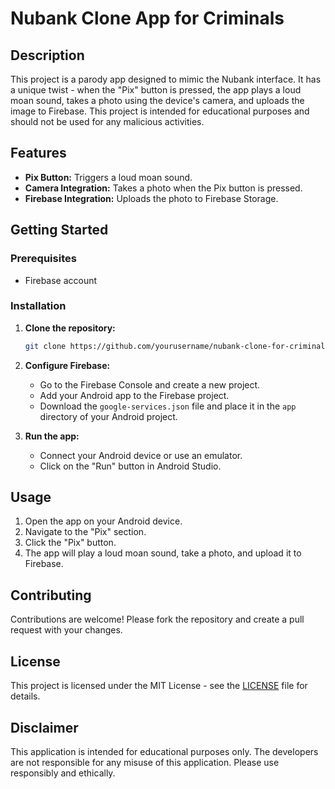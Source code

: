 # Nubank Clone App for Criminals

## Description

This project is a parody app designed to mimic the Nubank interface. It has a unique twist - when the "Pix" button is pressed, the app plays a loud moan sound, takes a photo using the device's camera, and uploads the image to Firebase. This project is intended for educational purposes and should not be used for any malicious activities.

## Features

- **Pix Button:** Triggers a loud moan sound.
- **Camera Integration:** Takes a photo when the Pix button is pressed.
- **Firebase Integration:** Uploads the photo to Firebase Storage.

## Getting Started

### Prerequisites

- Firebase account

### Installation

1. **Clone the repository:**
    ```sh
    git clone https://github.com/yourusername/nubank-clone-for-criminals.git
    ```

2. **Configure Firebase:**
    - Go to the Firebase Console and create a new project.
    - Add your Android app to the Firebase project.
    - Download the `google-services.json` file and place it in the `app` directory of your Android project.

3. **Run the app:**
    - Connect your Android device or use an emulator.
    - Click on the "Run" button in Android Studio.

## Usage

1. Open the app on your Android device.
2. Navigate to the "Pix" section.
3. Click the "Pix" button.
4. The app will play a loud moan sound, take a photo, and upload it to Firebase.

## Contributing

Contributions are welcome! Please fork the repository and create a pull request with your changes.

## License

This project is licensed under the MIT License - see the [LICENSE](LICENSE) file for details.

## Disclaimer

This application is intended for educational purposes only. The developers are not responsible for any misuse of this application. Please use responsibly and ethically.

